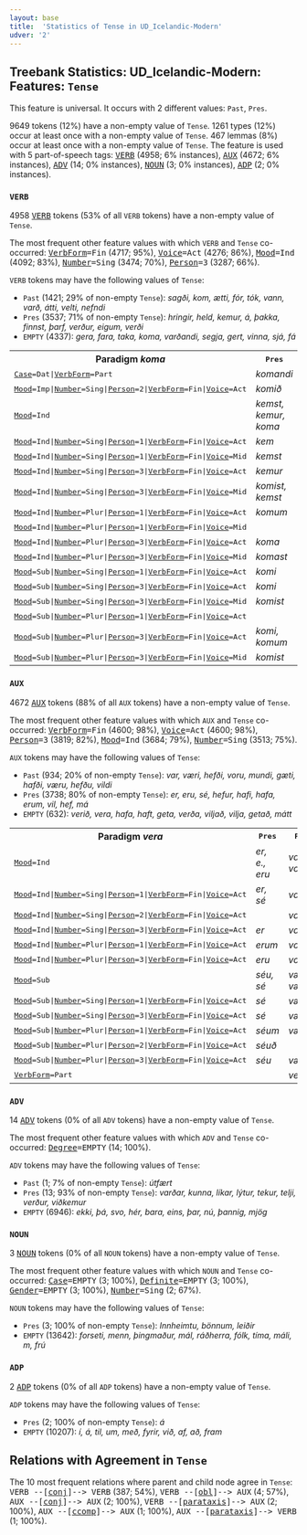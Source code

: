 ```yaml
---
layout: base
title:  'Statistics of Tense in UD_Icelandic-Modern'
udver: '2'
---
```


## Treebank Statistics: UD_Icelandic-Modern: Features: `Tense`

This feature is universal.
It occurs with 2 different values: `Past`, `Pres`.

9649 tokens (12%) have a non-empty value of `Tense`.
1261 types (12%) occur at least once with a non-empty value of `Tense`.
467 lemmas (8%) occur at least once with a non-empty value of `Tense`.
The feature is used with 5 part-of-speech tags: <tt><a href="is_modern-pos-VERB.html">VERB</a></tt> (4958; 6% instances), <tt><a href="is_modern-pos-AUX.html">AUX</a></tt> (4672; 6% instances), <tt><a href="is_modern-pos-ADV.html">ADV</a></tt> (14; 0% instances), <tt><a href="is_modern-pos-NOUN.html">NOUN</a></tt> (3; 0% instances), <tt><a href="is_modern-pos-ADP.html">ADP</a></tt> (2; 0% instances).

### `VERB`

4958 <tt><a href="is_modern-pos-VERB.html">VERB</a></tt> tokens (53% of all `VERB` tokens) have a non-empty value of `Tense`.

The most frequent other feature values with which `VERB` and `Tense` co-occurred: <tt><a href="is_modern-feat-VerbForm.html">VerbForm</a></tt><tt>=Fin</tt> (4717; 95%), <tt><a href="is_modern-feat-Voice.html">Voice</a></tt><tt>=Act</tt> (4276; 86%), <tt><a href="is_modern-feat-Mood.html">Mood</a></tt><tt>=Ind</tt> (4092; 83%), <tt><a href="is_modern-feat-Number.html">Number</a></tt><tt>=Sing</tt> (3474; 70%), <tt><a href="is_modern-feat-Person.html">Person</a></tt><tt>=3</tt> (3287; 66%).

`VERB` tokens may have the following values of `Tense`:

* `Past` (1421; 29% of non-empty `Tense`): <em>sagði, kom, ætti, fór, tók, vann, varð, átti, velti, nefndi</em>
* `Pres` (3537; 71% of non-empty `Tense`): <em>hringir, held, kemur, á, þakka, finnst, þarf, verður, eigum, verði</em>
* `EMPTY` (4337): <em>gera, fara, taka, koma, varðandi, segja, gert, vinna, sjá, fá</em>

<table>
  <tr><th>Paradigm <i>koma</i></th><th><tt>Pres</tt></th><th><tt>Past</tt></th></tr>
  <tr><td><tt><tt><a href="is_modern-feat-Case.html">Case</a></tt><tt>=Dat</tt>|<tt><a href="is_modern-feat-VerbForm.html">VerbForm</a></tt><tt>=Part</tt></tt></td><td><em>komandi</em></td><td></td></tr>
  <tr><td><tt><tt><a href="is_modern-feat-Mood.html">Mood</a></tt><tt>=Imp</tt>|<tt><a href="is_modern-feat-Number.html">Number</a></tt><tt>=Sing</tt>|<tt><a href="is_modern-feat-Person.html">Person</a></tt><tt>=2</tt>|<tt><a href="is_modern-feat-VerbForm.html">VerbForm</a></tt><tt>=Fin</tt>|<tt><a href="is_modern-feat-Voice.html">Voice</a></tt><tt>=Act</tt></tt></td><td><em>komið</em></td><td></td></tr>
  <tr><td><tt><tt><a href="is_modern-feat-Mood.html">Mood</a></tt><tt>=Ind</tt></tt></td><td><em>kemst, kemur, koma</em></td><td><em>komu</em></td></tr>
  <tr><td><tt><tt><a href="is_modern-feat-Mood.html">Mood</a></tt><tt>=Ind</tt>|<tt><a href="is_modern-feat-Number.html">Number</a></tt><tt>=Sing</tt>|<tt><a href="is_modern-feat-Person.html">Person</a></tt><tt>=1</tt>|<tt><a href="is_modern-feat-VerbForm.html">VerbForm</a></tt><tt>=Fin</tt>|<tt><a href="is_modern-feat-Voice.html">Voice</a></tt><tt>=Act</tt></tt></td><td><em>kem</em></td><td><em>kom</em></td></tr>
  <tr><td><tt><tt><a href="is_modern-feat-Mood.html">Mood</a></tt><tt>=Ind</tt>|<tt><a href="is_modern-feat-Number.html">Number</a></tt><tt>=Sing</tt>|<tt><a href="is_modern-feat-Person.html">Person</a></tt><tt>=1</tt>|<tt><a href="is_modern-feat-VerbForm.html">VerbForm</a></tt><tt>=Fin</tt>|<tt><a href="is_modern-feat-Voice.html">Voice</a></tt><tt>=Mid</tt></tt></td><td><em>kemst</em></td><td><em>komst</em></td></tr>
  <tr><td><tt><tt><a href="is_modern-feat-Mood.html">Mood</a></tt><tt>=Ind</tt>|<tt><a href="is_modern-feat-Number.html">Number</a></tt><tt>=Sing</tt>|<tt><a href="is_modern-feat-Person.html">Person</a></tt><tt>=3</tt>|<tt><a href="is_modern-feat-VerbForm.html">VerbForm</a></tt><tt>=Fin</tt>|<tt><a href="is_modern-feat-Voice.html">Voice</a></tt><tt>=Act</tt></tt></td><td><em>kemur</em></td><td><em>kom</em></td></tr>
  <tr><td><tt><tt><a href="is_modern-feat-Mood.html">Mood</a></tt><tt>=Ind</tt>|<tt><a href="is_modern-feat-Number.html">Number</a></tt><tt>=Sing</tt>|<tt><a href="is_modern-feat-Person.html">Person</a></tt><tt>=3</tt>|<tt><a href="is_modern-feat-VerbForm.html">VerbForm</a></tt><tt>=Fin</tt>|<tt><a href="is_modern-feat-Voice.html">Voice</a></tt><tt>=Mid</tt></tt></td><td><em>komist, kemst</em></td><td><em>komst</em></td></tr>
  <tr><td><tt><tt><a href="is_modern-feat-Mood.html">Mood</a></tt><tt>=Ind</tt>|<tt><a href="is_modern-feat-Number.html">Number</a></tt><tt>=Plur</tt>|<tt><a href="is_modern-feat-Person.html">Person</a></tt><tt>=1</tt>|<tt><a href="is_modern-feat-VerbForm.html">VerbForm</a></tt><tt>=Fin</tt>|<tt><a href="is_modern-feat-Voice.html">Voice</a></tt><tt>=Act</tt></tt></td><td><em>komum</em></td><td><em>komum</em></td></tr>
  <tr><td><tt><tt><a href="is_modern-feat-Mood.html">Mood</a></tt><tt>=Ind</tt>|<tt><a href="is_modern-feat-Number.html">Number</a></tt><tt>=Plur</tt>|<tt><a href="is_modern-feat-Person.html">Person</a></tt><tt>=1</tt>|<tt><a href="is_modern-feat-VerbForm.html">VerbForm</a></tt><tt>=Fin</tt>|<tt><a href="is_modern-feat-Voice.html">Voice</a></tt><tt>=Mid</tt></tt></td><td></td><td><em>komumst</em></td></tr>
  <tr><td><tt><tt><a href="is_modern-feat-Mood.html">Mood</a></tt><tt>=Ind</tt>|<tt><a href="is_modern-feat-Number.html">Number</a></tt><tt>=Plur</tt>|<tt><a href="is_modern-feat-Person.html">Person</a></tt><tt>=3</tt>|<tt><a href="is_modern-feat-VerbForm.html">VerbForm</a></tt><tt>=Fin</tt>|<tt><a href="is_modern-feat-Voice.html">Voice</a></tt><tt>=Act</tt></tt></td><td><em>koma</em></td><td><em>komu</em></td></tr>
  <tr><td><tt><tt><a href="is_modern-feat-Mood.html">Mood</a></tt><tt>=Ind</tt>|<tt><a href="is_modern-feat-Number.html">Number</a></tt><tt>=Plur</tt>|<tt><a href="is_modern-feat-Person.html">Person</a></tt><tt>=3</tt>|<tt><a href="is_modern-feat-VerbForm.html">VerbForm</a></tt><tt>=Fin</tt>|<tt><a href="is_modern-feat-Voice.html">Voice</a></tt><tt>=Mid</tt></tt></td><td><em>komast</em></td><td><em>komust</em></td></tr>
  <tr><td><tt><tt><a href="is_modern-feat-Mood.html">Mood</a></tt><tt>=Sub</tt>|<tt><a href="is_modern-feat-Number.html">Number</a></tt><tt>=Sing</tt>|<tt><a href="is_modern-feat-Person.html">Person</a></tt><tt>=1</tt>|<tt><a href="is_modern-feat-VerbForm.html">VerbForm</a></tt><tt>=Fin</tt>|<tt><a href="is_modern-feat-Voice.html">Voice</a></tt><tt>=Act</tt></tt></td><td><em>komi</em></td><td></td></tr>
  <tr><td><tt><tt><a href="is_modern-feat-Mood.html">Mood</a></tt><tt>=Sub</tt>|<tt><a href="is_modern-feat-Number.html">Number</a></tt><tt>=Sing</tt>|<tt><a href="is_modern-feat-Person.html">Person</a></tt><tt>=3</tt>|<tt><a href="is_modern-feat-VerbForm.html">VerbForm</a></tt><tt>=Fin</tt>|<tt><a href="is_modern-feat-Voice.html">Voice</a></tt><tt>=Act</tt></tt></td><td><em>komi</em></td><td><em>kæmi</em></td></tr>
  <tr><td><tt><tt><a href="is_modern-feat-Mood.html">Mood</a></tt><tt>=Sub</tt>|<tt><a href="is_modern-feat-Number.html">Number</a></tt><tt>=Sing</tt>|<tt><a href="is_modern-feat-Person.html">Person</a></tt><tt>=3</tt>|<tt><a href="is_modern-feat-VerbForm.html">VerbForm</a></tt><tt>=Fin</tt>|<tt><a href="is_modern-feat-Voice.html">Voice</a></tt><tt>=Mid</tt></tt></td><td><em>komist</em></td><td><em>kæmist</em></td></tr>
  <tr><td><tt><tt><a href="is_modern-feat-Mood.html">Mood</a></tt><tt>=Sub</tt>|<tt><a href="is_modern-feat-Number.html">Number</a></tt><tt>=Plur</tt>|<tt><a href="is_modern-feat-Person.html">Person</a></tt><tt>=1</tt>|<tt><a href="is_modern-feat-VerbForm.html">VerbForm</a></tt><tt>=Fin</tt>|<tt><a href="is_modern-feat-Voice.html">Voice</a></tt><tt>=Act</tt></tt></td><td></td><td><em>kæmum</em></td></tr>
  <tr><td><tt><tt><a href="is_modern-feat-Mood.html">Mood</a></tt><tt>=Sub</tt>|<tt><a href="is_modern-feat-Number.html">Number</a></tt><tt>=Plur</tt>|<tt><a href="is_modern-feat-Person.html">Person</a></tt><tt>=3</tt>|<tt><a href="is_modern-feat-VerbForm.html">VerbForm</a></tt><tt>=Fin</tt>|<tt><a href="is_modern-feat-Voice.html">Voice</a></tt><tt>=Act</tt></tt></td><td><em>komi, komum</em></td><td><em>kæmu</em></td></tr>
  <tr><td><tt><tt><a href="is_modern-feat-Mood.html">Mood</a></tt><tt>=Sub</tt>|<tt><a href="is_modern-feat-Number.html">Number</a></tt><tt>=Plur</tt>|<tt><a href="is_modern-feat-Person.html">Person</a></tt><tt>=3</tt>|<tt><a href="is_modern-feat-VerbForm.html">VerbForm</a></tt><tt>=Fin</tt>|<tt><a href="is_modern-feat-Voice.html">Voice</a></tt><tt>=Mid</tt></tt></td><td><em>komist</em></td><td><em>kæmust</em></td></tr>
</table>

### `AUX`

4672 <tt><a href="is_modern-pos-AUX.html">AUX</a></tt> tokens (88% of all `AUX` tokens) have a non-empty value of `Tense`.

The most frequent other feature values with which `AUX` and `Tense` co-occurred: <tt><a href="is_modern-feat-VerbForm.html">VerbForm</a></tt><tt>=Fin</tt> (4600; 98%), <tt><a href="is_modern-feat-Voice.html">Voice</a></tt><tt>=Act</tt> (4600; 98%), <tt><a href="is_modern-feat-Person.html">Person</a></tt><tt>=3</tt> (3819; 82%), <tt><a href="is_modern-feat-Mood.html">Mood</a></tt><tt>=Ind</tt> (3684; 79%), <tt><a href="is_modern-feat-Number.html">Number</a></tt><tt>=Sing</tt> (3513; 75%).

`AUX` tokens may have the following values of `Tense`:

* `Past` (934; 20% of non-empty `Tense`): <em>var, væri, hefði, voru, mundi, gæti, hafði, væru, hefðu, vildi</em>
* `Pres` (3738; 80% of non-empty `Tense`): <em>er, eru, sé, hefur, hafi, hafa, erum, vil, hef, má</em>
* `EMPTY` (632): <em>verið, vera, hafa, haft, geta, verða, viljað, vilja, getað, mátt</em>

<table>
  <tr><th>Paradigm <i>vera</i></th><th><tt>Pres</tt></th><th><tt>Past</tt></th></tr>
  <tr><td><tt><tt><a href="is_modern-feat-Mood.html">Mood</a></tt><tt>=Ind</tt></tt></td><td><em>er, e., eru</em></td><td><em>var, voru</em></td></tr>
  <tr><td><tt><tt><a href="is_modern-feat-Mood.html">Mood</a></tt><tt>=Ind</tt>|<tt><a href="is_modern-feat-Number.html">Number</a></tt><tt>=Sing</tt>|<tt><a href="is_modern-feat-Person.html">Person</a></tt><tt>=1</tt>|<tt><a href="is_modern-feat-VerbForm.html">VerbForm</a></tt><tt>=Fin</tt>|<tt><a href="is_modern-feat-Voice.html">Voice</a></tt><tt>=Act</tt></tt></td><td><em>er, sé</em></td><td><em>var</em></td></tr>
  <tr><td><tt><tt><a href="is_modern-feat-Mood.html">Mood</a></tt><tt>=Ind</tt>|<tt><a href="is_modern-feat-Number.html">Number</a></tt><tt>=Sing</tt>|<tt><a href="is_modern-feat-Person.html">Person</a></tt><tt>=2</tt>|<tt><a href="is_modern-feat-VerbForm.html">VerbForm</a></tt><tt>=Fin</tt>|<tt><a href="is_modern-feat-Voice.html">Voice</a></tt><tt>=Act</tt></tt></td><td></td><td><em>varst</em></td></tr>
  <tr><td><tt><tt><a href="is_modern-feat-Mood.html">Mood</a></tt><tt>=Ind</tt>|<tt><a href="is_modern-feat-Number.html">Number</a></tt><tt>=Sing</tt>|<tt><a href="is_modern-feat-Person.html">Person</a></tt><tt>=3</tt>|<tt><a href="is_modern-feat-VerbForm.html">VerbForm</a></tt><tt>=Fin</tt>|<tt><a href="is_modern-feat-Voice.html">Voice</a></tt><tt>=Act</tt></tt></td><td><em>er</em></td><td><em>var</em></td></tr>
  <tr><td><tt><tt><a href="is_modern-feat-Mood.html">Mood</a></tt><tt>=Ind</tt>|<tt><a href="is_modern-feat-Number.html">Number</a></tt><tt>=Plur</tt>|<tt><a href="is_modern-feat-Person.html">Person</a></tt><tt>=1</tt>|<tt><a href="is_modern-feat-VerbForm.html">VerbForm</a></tt><tt>=Fin</tt>|<tt><a href="is_modern-feat-Voice.html">Voice</a></tt><tt>=Act</tt></tt></td><td><em>erum</em></td><td><em>vorum</em></td></tr>
  <tr><td><tt><tt><a href="is_modern-feat-Mood.html">Mood</a></tt><tt>=Ind</tt>|<tt><a href="is_modern-feat-Number.html">Number</a></tt><tt>=Plur</tt>|<tt><a href="is_modern-feat-Person.html">Person</a></tt><tt>=3</tt>|<tt><a href="is_modern-feat-VerbForm.html">VerbForm</a></tt><tt>=Fin</tt>|<tt><a href="is_modern-feat-Voice.html">Voice</a></tt><tt>=Act</tt></tt></td><td><em>eru</em></td><td><em>voru</em></td></tr>
  <tr><td><tt><tt><a href="is_modern-feat-Mood.html">Mood</a></tt><tt>=Sub</tt></tt></td><td><em>séu, sé</em></td><td><em>væri, væru</em></td></tr>
  <tr><td><tt><tt><a href="is_modern-feat-Mood.html">Mood</a></tt><tt>=Sub</tt>|<tt><a href="is_modern-feat-Number.html">Number</a></tt><tt>=Sing</tt>|<tt><a href="is_modern-feat-Person.html">Person</a></tt><tt>=1</tt>|<tt><a href="is_modern-feat-VerbForm.html">VerbForm</a></tt><tt>=Fin</tt>|<tt><a href="is_modern-feat-Voice.html">Voice</a></tt><tt>=Act</tt></tt></td><td><em>sé</em></td><td><em>væri</em></td></tr>
  <tr><td><tt><tt><a href="is_modern-feat-Mood.html">Mood</a></tt><tt>=Sub</tt>|<tt><a href="is_modern-feat-Number.html">Number</a></tt><tt>=Sing</tt>|<tt><a href="is_modern-feat-Person.html">Person</a></tt><tt>=3</tt>|<tt><a href="is_modern-feat-VerbForm.html">VerbForm</a></tt><tt>=Fin</tt>|<tt><a href="is_modern-feat-Voice.html">Voice</a></tt><tt>=Act</tt></tt></td><td><em>sé</em></td><td><em>væri</em></td></tr>
  <tr><td><tt><tt><a href="is_modern-feat-Mood.html">Mood</a></tt><tt>=Sub</tt>|<tt><a href="is_modern-feat-Number.html">Number</a></tt><tt>=Plur</tt>|<tt><a href="is_modern-feat-Person.html">Person</a></tt><tt>=1</tt>|<tt><a href="is_modern-feat-VerbForm.html">VerbForm</a></tt><tt>=Fin</tt>|<tt><a href="is_modern-feat-Voice.html">Voice</a></tt><tt>=Act</tt></tt></td><td><em>séum</em></td><td><em>værum</em></td></tr>
  <tr><td><tt><tt><a href="is_modern-feat-Mood.html">Mood</a></tt><tt>=Sub</tt>|<tt><a href="is_modern-feat-Number.html">Number</a></tt><tt>=Plur</tt>|<tt><a href="is_modern-feat-Person.html">Person</a></tt><tt>=2</tt>|<tt><a href="is_modern-feat-VerbForm.html">VerbForm</a></tt><tt>=Fin</tt>|<tt><a href="is_modern-feat-Voice.html">Voice</a></tt><tt>=Act</tt></tt></td><td><em>séuð</em></td><td></td></tr>
  <tr><td><tt><tt><a href="is_modern-feat-Mood.html">Mood</a></tt><tt>=Sub</tt>|<tt><a href="is_modern-feat-Number.html">Number</a></tt><tt>=Plur</tt>|<tt><a href="is_modern-feat-Person.html">Person</a></tt><tt>=3</tt>|<tt><a href="is_modern-feat-VerbForm.html">VerbForm</a></tt><tt>=Fin</tt>|<tt><a href="is_modern-feat-Voice.html">Voice</a></tt><tt>=Act</tt></tt></td><td><em>séu</em></td><td><em>væru</em></td></tr>
  <tr><td><tt><tt><a href="is_modern-feat-VerbForm.html">VerbForm</a></tt><tt>=Part</tt></tt></td><td></td><td><em>verið</em></td></tr>
</table>

### `ADV`

14 <tt><a href="is_modern-pos-ADV.html">ADV</a></tt> tokens (0% of all `ADV` tokens) have a non-empty value of `Tense`.

The most frequent other feature values with which `ADV` and `Tense` co-occurred: <tt><a href="is_modern-feat-Degree.html">Degree</a></tt><tt>=EMPTY</tt> (14; 100%).

`ADV` tokens may have the following values of `Tense`:

* `Past` (1; 7% of non-empty `Tense`): <em>útfært</em>
* `Pres` (13; 93% of non-empty `Tense`): <em>varðar, kunna, líkar, lýtur, tekur, telji, verður, viðkemur</em>
* `EMPTY` (6946): <em>ekki, þá, svo, hér, bara, eins, þar, nú, þannig, mjög</em>

### `NOUN`

3 <tt><a href="is_modern-pos-NOUN.html">NOUN</a></tt> tokens (0% of all `NOUN` tokens) have a non-empty value of `Tense`.

The most frequent other feature values with which `NOUN` and `Tense` co-occurred: <tt><a href="is_modern-feat-Case.html">Case</a></tt><tt>=EMPTY</tt> (3; 100%), <tt><a href="is_modern-feat-Definite.html">Definite</a></tt><tt>=EMPTY</tt> (3; 100%), <tt><a href="is_modern-feat-Gender.html">Gender</a></tt><tt>=EMPTY</tt> (3; 100%), <tt><a href="is_modern-feat-Number.html">Number</a></tt><tt>=Sing</tt> (2; 67%).

`NOUN` tokens may have the following values of `Tense`:

* `Pres` (3; 100% of non-empty `Tense`): <em>Innheimtu, bönnum, leiðir</em>
* `EMPTY` (13642): <em>forseti, menn, þingmaður, mál, ráðherra, fólk, tíma, máli, m, frú</em>

### `ADP`

2 <tt><a href="is_modern-pos-ADP.html">ADP</a></tt> tokens (0% of all `ADP` tokens) have a non-empty value of `Tense`.

`ADP` tokens may have the following values of `Tense`:

* `Pres` (2; 100% of non-empty `Tense`): <em>á</em>
* `EMPTY` (10207): <em>í, á, til, um, með, fyrir, við, af, að, fram</em>

## Relations with Agreement in `Tense`

The 10 most frequent relations where parent and child node agree in `Tense`:
<tt>VERB --[<tt><a href="is_modern-dep-conj.html">conj</a></tt>]--> VERB</tt> (387; 54%),
<tt>VERB --[<tt><a href="is_modern-dep-obl.html">obl</a></tt>]--> AUX</tt> (4; 57%),
<tt>AUX --[<tt><a href="is_modern-dep-conj.html">conj</a></tt>]--> AUX</tt> (2; 100%),
<tt>VERB --[<tt><a href="is_modern-dep-parataxis.html">parataxis</a></tt>]--> AUX</tt> (2; 100%),
<tt>AUX --[<tt><a href="is_modern-dep-ccomp.html">ccomp</a></tt>]--> AUX</tt> (1; 100%),
<tt>AUX --[<tt><a href="is_modern-dep-parataxis.html">parataxis</a></tt>]--> VERB</tt> (1; 100%).

